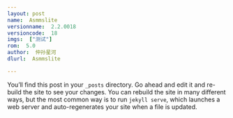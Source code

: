 ```yaml
---
layout: post
name:  Asmmslite
versionname:  2.2.0018
versioncode:  18
imgs:  ["测试"]
rom:  5.0
author:  仲孙星河
dlurl:  Asmmslite

---
```

You’ll find this post in your `_posts` directory. Go ahead and edit it and re-build the site to see your changes. You can rebuild the site in many different ways, but the most common way is to run `jekyll serve`, which launches a web server and auto-regenerates your site when a file is updated.

